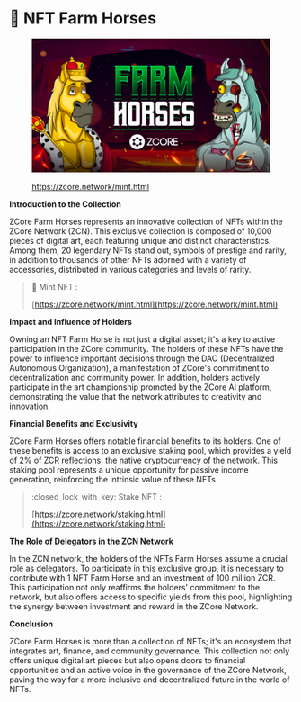 # 🐎 NFT Farm Horses

<figure><img src="../.gitbook/assets/discord.jpg" alt=""><figcaption><p><a href="https://zcore.network/mint.html">https://zcore.network/mint.html</a></p></figcaption></figure>

**Introduction to the Collection**

ZCore Farm Horses represents an innovative collection of NFTs within the ZCore Network (ZCN). This exclusive collection is composed of 10,000 pieces of digital art, each featuring unique and distinct characteristics. Among them, 20 legendary NFTs stand out, symbols of prestige and rarity, in addition to thousands of other NFTs adorned with a variety of accessories, distributed in various categories and levels of rarity.

> :racehorse: Mint NFT :&#x20;
>
> [https://zcore.network/mint.html](https://zcore.network/mint.html)

**Impact and Influence of Holders**

Owning an NFT Farm Horse is not just a digital asset; it's a key to active participation in the ZCore community. The holders of these NFTs have the power to influence important decisions through the DAO (Decentralized Autonomous Organization), a manifestation of ZCore's commitment to decentralization and community power. In addition, holders actively participate in the art championship promoted by the ZCore AI platform, demonstrating the value that the network attributes to creativity and innovation.

**Financial Benefits and Exclusivity**

ZCore Farm Horses offers notable financial benefits to its holders. One of these benefits is access to an exclusive staking pool, which provides a yield of 2% of ZCR reflections, the native cryptocurrency of the network. This staking pool represents a unique opportunity for passive income generation, reinforcing the intrinsic value of these NFTs.

> :closed\_lock\_with\_key: Stake NFT :&#x20;
>
> [https://zcore.network/staking.html](https://zcore.network/staking.html)

**The Role of Delegators in the ZCN Network**

In the ZCN network, the holders of the NFTs Farm Horses assume a crucial role as delegators. To participate in this exclusive group, it is necessary to contribute with 1 NFT Farm Horse and an investment of 100 million ZCR. This participation not only reaffirms the holders' commitment to the network, but also offers access to specific yields from this pool, highlighting the synergy between investment and reward in the ZCore Network.

**Conclusion**

ZCore Farm Horses is more than a collection of NFTs; it's an ecosystem that integrates art, finance, and community governance. This collection not only offers unique digital art pieces but also opens doors to financial opportunities and an active voice in the governance of the ZCore Network, paving the way for a more inclusive and decentralized future in the world of NFTs.

